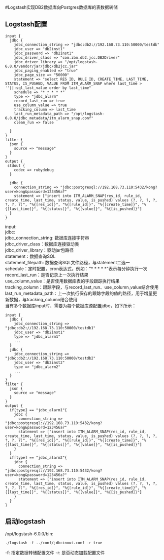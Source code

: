 #Logstash实现DB2数据库向Postgres数据库的表数据转储

## Logstash配置
```
input {
  jdbc {
    jdbc_connection_string => "jdbc:db2://192.168.73.110:50000/testdb"
    jdbc_user => "db2inst1"
    jdbc_password => "db2inst1"
    jdbc_driver_class => "com.ibm.db2.jcc.DB2Driver"
    jdbc_driver_library => "/opt/logstash-6.0.0/vendor/jar/jdbc/db2jcc.jar"
    jdbc_paging_enabled => "true"
    jdbc_page_size => "50000"
    statement => "select RES_ID, RULE_ID, CREATE_TIME, LAST_TIME, STATUS, IS_PUSHED, VALUE FROM ITM_ALARM_SNAP where last_time > ''||:sql_last_value order by last_time"
    schedule => "* * * * *"
    type => "jdbc_alarm"
    record_last_run => true
    use_column_value => true
    tracking_column => last_time
    last_run_metadata_path => "/opt/logstash-6.0.0/jdbc_metadata/itm_alarm_snap.conf"
    clean_run => false
    
  }
}
filter {
  json {
    source => "message"
  }
}
output {
 stdout {
    codec => rubydebug
  }

  jdbc {
    connection_string => "jdbc:postgresql://192.168.73.110:5432/kong?user=kong&password=123456a?"
    statement => ["insert into ITM_ALARM_SNAP(res_id, rule_id, create_time, last_time, status, value, is_pushed) values (?, ?, ?, ?, ?, ?, ?)", "%{[res_id]}", "%{[rule_id]}", "%{[create_time]}", "%{[last_time]}", "%{[status]}", "%{[value]}", "%{[is_pushed]}"]
  }
}
```
input:<br>
  jdbc:<br>
    jdbc_connection_string:  数据库连接字符串<br>
    jdbc_driver_class：数据库连接驱动类<br>
    jdbc_driver_library：驱动jar包路径<br>
    statement：数据查询SQL<br>
    statement_filepath: 数据查询SQL文件路径，与statement二选一<br>
    schedule：定时配置，cron表达式，例如："* * * * *"表示每分钟执行一次<br>
    record_last_run：是否记录上一次执行结果<br>
    use_column_value：是否使用数据库表的字段跟踪执行结果<br>
    tracking_column：跟踪字段，与record_last_run、use_column_value结合使用<br>
    last_run_metadata_path：上一次执行保存的跟踪字段的值的路径，用于增量更新数据，与tracking_column结合使用<br>
当有多个数据库input时，需要为每个数据库源配置jdbc，如下所示：
```
input {
  jdbc {
    jdbc_connection_string => "jdbc:db2://192.168.73.110:50000/testdb1"
    jdbc_user => "db2inst1"
    type => "jdbc_alarm1"
    ...
  }
  jdbc {
    jdbc_connection_string => "jdbc:db2://192.168.73.110:50000/testdb2"
    jdbc_user => "db2inst2"
    type => "jdbc_alarm2"
    ...
  }
}
filter {
  json {
    source => "message"
  }
}
output {
  if[type] == "jdbc_alarm1"{
    jdbc {
      connection_string => "jdbc:postgresql://192.168.73.110:5432/kong?user=kong&password=123456a?"
      statement => ["insert into ITM_ALARM_SNAP(res_id, rule_id, create_time, last_time, status, value, is_pushed) values (?, ?, ?, ?, ?, ?, ?)", "%{[res_id]}", "%{[rule_id]}", "%{[create_time]}", "%{[last_time]}", "%{[status]}", "%{[value]}", "%{[is_pushed]}"]
    }
  }
  if[type] == "jdbc_alarm2"{
    jdbc {
      connection_string => "jdbc:postgresql://192.168.73.110:5432/kong?user=kong&password=123456a?"
      statement => ["insert into ITM_ALARM_SNAP(res_id, rule_id, create_time, last_time, status, value, is_pushed) values (?, ?, ?, ?, ?, ?, ?)", "%{[res_id]}", "%{[rule_id]}", "%{[create_time]}", "%{[last_time]}", "%{[status]}", "%{[value]}", "%{[is_pushed]}"]
    }
  }
}
```

## 启动logstash
/opt/logstash-6.0.0/bin:
```
./logstash -f ../conf/jdbcinout.conf -r true
```
-f: 指定数据转储配置文件
-r: 是否动态加载配置文件
